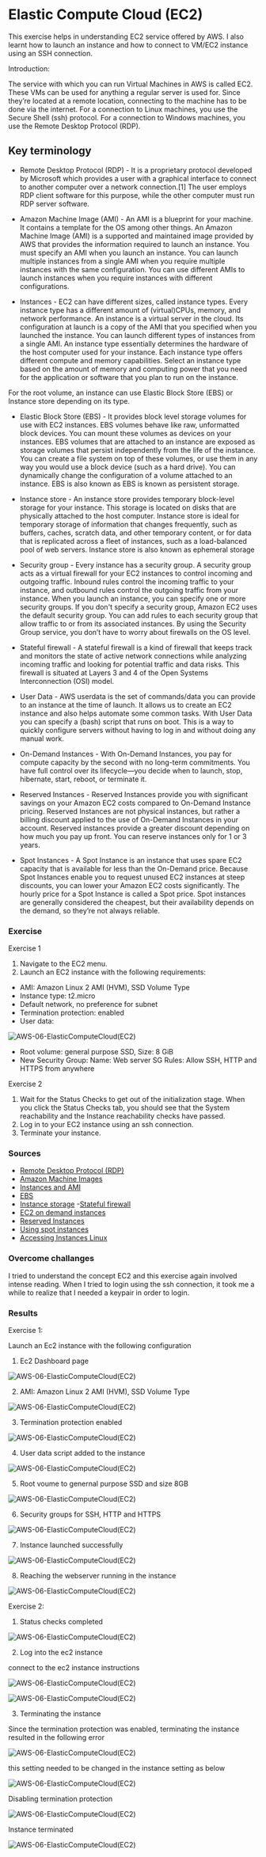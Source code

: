 # Elastic Compute Cloud (EC2)
This exercise helps in understanding EC2 service offered by AWS. I also learnt how to launch an instance and how to connect to VM/EC2 instance using an SSH connection. 

Introduction:

The service with which you can run Virtual Machines in AWS is called EC2. These VMs can be used for anything a regular server is used for. Since they’re located at a remote location, connecting to the machine has to be done via the internet. For a connection to Linux machines, you use the Secure Shell (ssh) protocol. For a connection to Windows machines, you use the Remote Desktop Protocol (RDP).

## Key terminology

- Remote Desktop Protocol (RDP) - It is a proprietary protocol developed by Microsoft which provides a user with a graphical interface to connect to another computer over a network connection.[1] The user employs RDP client software for this purpose, while the other computer must run RDP server software.

- Amazon Machine Image (AMI) - An AMI is a blueprint for your machine. It contains a template for the OS among other things. An Amazon Machine Image (AMI) is a supported and maintained image provided by AWS that provides the information required to launch an instance. You must specify an AMI when you launch an instance. You can launch multiple instances from a single AMI when you require multiple instances with the same configuration. You can use different AMIs to launch instances when you require instances with different configurations.

- Instances - EC2 can have different sizes, called instance types. Every instance type has a different amount of (virtual)CPUs, memory, and network performance. An instance is a virtual server in the cloud. Its configuration at launch is a copy of the AMI that you specified when you launched the instance. You can launch different types of instances from a single AMI. An instance type essentially determines the hardware of the host computer used for your instance. Each instance type offers different compute and memory capabilities. Select an instance type based on the amount of memory and computing power that you need for the application or software that you plan to run on the instance.

For the root volume, an instance can use Elastic Block Store (EBS) or Instance store depending on its type.

- Elastic Block Store (EBS) - It provides block level storage volumes for use with EC2 instances. EBS volumes behave like raw, unformatted block devices. You can mount these volumes as devices on your instances. EBS volumes that are attached to an instance are exposed as storage volumes that persist independently from the life of the instance. You can create a file system on top of these volumes, or use them in any way you would use a block device (such as a hard drive). You can dynamically change the configuration of a volume attached to an instance. EBS is also known as EBS is known as persistent storage.

- Instance store - An instance store provides temporary block-level storage for your instance. This storage is located on disks that are physically attached to the host computer. Instance store is ideal for temporary storage of information that changes frequently, such as buffers, caches, scratch data, and other temporary content, or for data that is replicated across a fleet of instances, such as a load-balanced pool of web servers. Instance store is also known as ephemeral storage

- Security group - Every instance has a security group. A security group acts as a virtual firewall for your EC2 instances to control incoming and outgoing traffic. Inbound rules control the incoming traffic to your instance, and outbound rules control the outgoing traffic from your instance. When you launch an instance, you can specify one or more security groups. If you don't specify a security group, Amazon EC2 uses the default security group. You can add rules to each security group that allow traffic to or from its associated instances. By using the Security Group service, you don’t have to worry about firewalls on the OS level.

- Stateful firewall - A stateful firewall is a kind of firewall that keeps track and monitors the state of active network connections while analyzing incoming traffic and looking for potential traffic and data risks. This firewall is situated at Layers 3 and 4 of the Open Systems Interconnection (OSI) model. 

- User Data - AWS userdata is the set of commands/data you can provide to an instance at the time of launch. It allows us to create an EC2 instance and also helps automate some common tasks. With User Data you can specify a (bash) script that runs on boot. This is a way to quickly configure servers without having to log in and without doing any manual work.

- On-Demand Instances - With On-Demand Instances, you pay for compute capacity by the second with no long-term commitments. You have full control over its lifecycle—you decide when to launch, stop, hibernate, start, reboot, or terminate it.

- Reserved Instances - Reserved Instances provide you with significant savings on your Amazon EC2 costs compared to On-Demand Instance pricing. Reserved Instances are not physical instances, but rather a billing discount applied to the use of On-Demand Instances in your account. Reserved instances provide a greater discount depending on how much you pay up front. You can reserve instances only for 1 or 3 years.

- Spot Instances - A Spot Instance is an instance that uses spare EC2 capacity that is available for less than the On-Demand price. Because Spot Instances enable you to request unused EC2 instances at steep discounts, you can lower your Amazon EC2 costs significantly. The hourly price for a Spot Instance is called a Spot price. Spot instances are generally considered the cheapest, but their availability depends on the demand, so they’re not always reliable.
### Exercise

Exercise 1
1. Navigate to the EC2 menu.
2. Launch an EC2 instance with the following requirements:
- AMI: Amazon Linux 2 AMI (HVM), SSD Volume Type
- Instance type: t2.micro
- Default network, no preference for subnet
- Termination protection: enabled
- User data:

![AWS-06-ElasticComputeCloud(EC2)](../00_includes/AWS-Week1/AWS-06/i15.png)

- Root volume: general purpose SSD, Size: 8 GiB
- New Security Group:
Name: Web server SG
Rules: Allow SSH, HTTP and HTTPS from anywhere

Exercise 2
1. Wait for the Status Checks to get out of the initialization stage. When you click the Status Checks tab, you should see that the System reachability and the Instance reachability checks have passed.
2. Log in to your EC2 instance using an ssh connection.
3. Terminate your instance.

### Sources

- [Remote Desktop Protocol (RDP)](https://en.wikipedia.org/wiki/Remote_Desktop_Protocol)
- [Amazon Machine Images](https://docs.aws.amazon.com/AWSEC2/latest/UserGuide/AMIs.html)
- [Instances and AMI](https://docs.aws.amazon.com/AWSEC2/latest/UserGuide/ec2-instances-and-amis.html)
- [EBS](https://docs.aws.amazon.com/AWSEC2/latest/UserGuide/AmazonEBS.html)
- [Instance storage](https://docs.aws.amazon.com/AWSEC2/latest/UserGuide/InstanceStorage.html)
-[Stateful firewall](https://www.fortinet.com/resources/cyberglossary/stateful-firewall)
- [EC2 on demand instances](https://docs.aws.amazon.com/AWSEC2/latest/UserGuide/ec2-on-demand-instances.html)
- [Reserved Instances](https://aws.amazon.com/ec2/pricing/reserved-instances/)
- [Using spot instances](https://docs.aws.amazon.com/AWSEC2/latest/UserGuide/using-spot-instances.html)
- [Accessing Instances Linux](https://docs.aws.amazon.com/AWSEC2/latest/UserGuide/AccessingInstancesLinux.html)

### Overcome challanges

I tried to understand the concept EC2 and this exercise again involved intense reading. When I tried to login using the ssh connection, it took me a while to realize that I needed a keypair in order to login.

### Results

Exercise 1:

Launch an Ec2 instance with the following configuration

1. Ec2 Dashboard page

![AWS-06-ElasticComputeCloud(EC2)](../00_includes/AWS-Week1/AWS-06/i1.png)


2. AMI: Amazon Linux 2 AMI (HVM), SSD Volume Type

![AWS-06-ElasticComputeCloud(EC2)](../00_includes/AWS-Week1/AWS-06/i2.png)


3. Termination protection enabled

![AWS-06-ElasticComputeCloud(EC2)](../00_includes/AWS-Week1/AWS-06/i3.png)


4. User data script added to the instance

![AWS-06-ElasticComputeCloud(EC2)](../00_includes/AWS-Week1/AWS-06/i4.png)


5. Root voume to genernal purpose SSD and size 8GB

![AWS-06-ElasticComputeCloud(EC2)](../00_includes/AWS-Week1/AWS-06/i5.png)


6. Security groups for SSH, HTTP and HTTPS

![AWS-06-ElasticComputeCloud(EC2)](../00_includes/AWS-Week1/AWS-06/i6.png)


7. Instance launched successfully

![AWS-06-ElasticComputeCloud(EC2)](../00_includes/AWS-Week1/AWS-06/i7.png)


8. Reaching the webserver running in the instance

![AWS-06-ElasticComputeCloud(EC2)](../00_includes/AWS-Week1/AWS-06/i7-1.png)

Exercise 2:

1. Status checks completed

![AWS-06-ElasticComputeCloud(EC2)](../00_includes/AWS-Week1/AWS-06/i8.png)

2. Log into the ec2 instance

connect to the ec2 instance instructions

![AWS-06-ElasticComputeCloud(EC2)](../00_includes/AWS-Week1/AWS-06/i9.png)

![AWS-06-ElasticComputeCloud(EC2)](../00_includes/AWS-Week1/AWS-06/i10.png)

3. Terminating the instance

Since the termination protection was enabled, terminating the instance resulted in the following error

![AWS-06-ElasticComputeCloud(EC2)](../00_includes/AWS-Week1/AWS-06/i11.png)

this setting needed to be changed in the instance setting as below

![AWS-06-ElasticComputeCloud(EC2)](../00_includes/AWS-Week1/AWS-06/i12.png)

Disabling termination protection

![AWS-06-ElasticComputeCloud(EC2)](../00_includes/AWS-Week1/AWS-06/i13.png)

Instance terminated

![AWS-06-ElasticComputeCloud(EC2)](../00_includes/AWS-Week1/AWS-06/i14.png)





 
